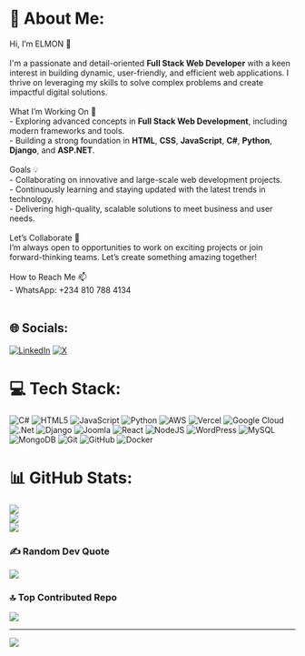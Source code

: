 # 💫 About Me:
Hi, I’m ELMON 👋<br><br>I'm a passionate and detail-oriented **Full Stack Web Developer** with a keen interest in building dynamic, user-friendly, and efficient web applications. I thrive on leveraging my skills to solve complex problems and create impactful digital solutions.<br><br>What I’m Working On 👀<br>- Exploring advanced concepts in **Full Stack Web Development**, including modern frameworks and tools.<br>- Building a strong foundation in **HTML**, **CSS**, **JavaScript**, **C#**, **Python**, **Django**, and **ASP.NET**.<br><br>Goals 💡<br>- Collaborating on innovative and large-scale web development projects.<br>- Continuously learning and staying updated with the latest trends in technology.<br>- Delivering high-quality, scalable solutions to meet business and user needs.<br><br>Let’s Collaborate 🤝<br>I’m always open to opportunities to work on exciting projects or join forward-thinking teams. Let’s create something amazing together!<br><br>How to Reach Me 📫<br>- WhatsApp: +234 810 788 4134<br><br>


## 🌐 Socials:
[![LinkedIn](https://img.shields.io/badge/LinkedIn-%230077B5.svg?logo=linkedin&logoColor=white)](https://linkedin.com/in/linkedin.com/in/igwemon) [![X](https://img.shields.io/badge/X-black.svg?logo=X&logoColor=white)](https://x.com/twitter.com/elmon_me) 

# 💻 Tech Stack:
![C#](https://img.shields.io/badge/c%23-%23239120.svg?style=for-the-badge&logo=csharp&logoColor=white) ![HTML5](https://img.shields.io/badge/html5-%23E34F26.svg?style=for-the-badge&logo=html5&logoColor=white) ![JavaScript](https://img.shields.io/badge/javascript-%23323330.svg?style=for-the-badge&logo=javascript&logoColor=%23F7DF1E) ![Python](https://img.shields.io/badge/python-3670A0?style=for-the-badge&logo=python&logoColor=ffdd54) ![AWS](https://img.shields.io/badge/AWS-%23FF9900.svg?style=for-the-badge&logo=amazon-aws&logoColor=white) ![Vercel](https://img.shields.io/badge/vercel-%23000000.svg?style=for-the-badge&logo=vercel&logoColor=white) ![Google Cloud](https://img.shields.io/badge/GoogleCloud-%234285F4.svg?style=for-the-badge&logo=google-cloud&logoColor=white) ![.Net](https://img.shields.io/badge/.NET-5C2D91?style=for-the-badge&logo=.net&logoColor=white) ![Django](https://img.shields.io/badge/django-%23092E20.svg?style=for-the-badge&logo=django&logoColor=white) ![Joomla](https://img.shields.io/badge/joomla-%235091CD.svg?style=for-the-badge&logo=joomla&logoColor=white) ![React](https://img.shields.io/badge/react-%2320232a.svg?style=for-the-badge&logo=react&logoColor=%2361DAFB) ![NodeJS](https://img.shields.io/badge/node.js-6DA55F?style=for-the-badge&logo=node.js&logoColor=white) ![WordPress](https://img.shields.io/badge/WordPress-%23117AC9.svg?style=for-the-badge&logo=WordPress&logoColor=white) ![MySQL](https://img.shields.io/badge/mysql-4479A1.svg?style=for-the-badge&logo=mysql&logoColor=white) ![MongoDB](https://img.shields.io/badge/MongoDB-%234ea94b.svg?style=for-the-badge&logo=mongodb&logoColor=white)  ![Git](https://img.shields.io/badge/git-%23F05033.svg?style=for-the-badge&logo=git&logoColor=white) ![GitHub](https://img.shields.io/badge/github-%23121011.svg?style=for-the-badge&logo=github&logoColor=white) ![Docker](https://img.shields.io/badge/docker-%230db7ed.svg?style=for-the-badge&logo=docker&logoColor=white)
# 📊 GitHub Stats:
![](https://github-readme-stats.vercel.app/api?username=ElmonINC&theme=dark&hide_border=false&include_all_commits=true&count_private=true)<br/>
![](https://github-readme-streak-stats.herokuapp.com/?user=ElmonINC&theme=dark&hide_border=false)<br/>
![](https://github-readme-stats.vercel.app/api/top-langs/?username=ElmonINC&theme=dark&hide_border=false&include_all_commits=true&count_private=true&layout=compact)

### ✍️ Random Dev Quote
![](https://quotes-github-readme.vercel.app/api?type=horizontal&theme=radical)

### 🔝 Top Contributed Repo
![](https://github-contributor-stats.vercel.app/api?username=ElmonINC&limit=5&theme=dark&combine_all_yearly_contributions=true)

---
[![](https://visitcount.itsvg.in/api?id=ElmonINC&icon=0&color=2)](https://visitcount.itsvg.in)

<!-- Proudly created with GPRM ( https://gprm.itsvg.in ) -->
